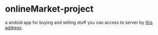 # onlineMarket-project
a andoid app for buying and selling stuff you can access to server by [this address](https://github.com/SyHoMadara/online-market-project-server).
